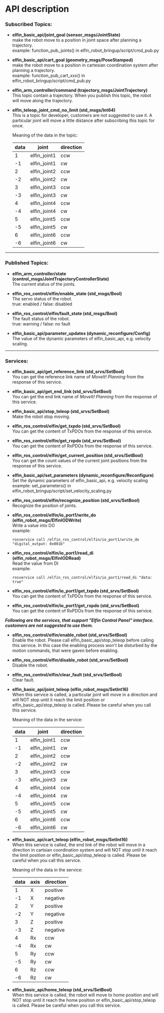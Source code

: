  API description
=====
### Subscribed Topics:

* **elfin_basic_api/joint_goal (sensor_msgs/JointState)**  
make the robot move to a position in joint space after planning a trajectory.  
example: function_pub_joints() in elfin_robot_bringup/script/cmd_pub.py

* **elfin_basic_api/cart_goal (geometry_msgs/PoseStamped)**  
make the robot move to a position in cartesian coordination system after planning a trajectory.  
example: function_pub_cart_xxx() in elfin_robot_bringup/script/cmd_pub.py

* **elfin_arm_controller/command (trajectory_msgs/JointTrajectory)**  
This topic contain a trajectory. When you publish this topic, the robot will move along the trajectory.

* **elfin_teleop_joint_cmd_no_limit (std_msgs/Int64)**  
This is a topic for developer, customers are not suggested to use it. A particular joint will move a little distance after subscribing this topic for once.

	Meaning of the data in the topic:

	| data | joint       | direction |
	| ------- | ------------| -------------- |
	| 1 | elfin_joint1| ccw |
	| -1 | elfin_joint1 | cw |
	| 2 | elfin_joint2 | ccw |
	| -2 | elfin_joint2 | cw |
	| 3 | elfin_joint3| ccw |
	| -3 | elfin_joint3 | cw |
	| 4 | elfin_joint4 | ccw |
	| -4 | elfin_joint4 | cw |
	| 5 | elfin_joint5| ccw |
	| -5 | elfin_joint5 | cw |
	| 6 | elfin_joint6 | ccw |
	| -6 | elfin_joint6 | cw |

------
### Published Topics:

* **elfin_arm_controller/state (control_msgs/JointTrajectoryControllerState)**  
The current status of the joints.

* **elfin_ros_control/elfin/enable_state (std_msgs/Bool)**  
The servo status of the robot.  
true: enabled / false: disabled

* **elfin_ros_control/elfin/fault_state (std_msgs/Bool)**  
The fault status of the robot.  
true: warning / false: no fault

* **elfin_basic_api/parameter_updates (dynamic_reconfigure/Config)**  
The value of the dynamic parameters of elfin_basic_api, e.g. velocity scaling.

------
### Services:

* **elfin_basic_api/get_reference_link (std_srvs/SetBool)**  
You can get the reference link name of *MoveIt! Planning* from the response of this service.

* **elfin_basic_api/get_end_link (std_srvs/SetBool)**  
You can get the end link name of *MoveIt! Planning* from the response of this service.

* **elfin_basic_api/stop_teleop (std_srvs/SetBool)**  
Make the robot stop moving.

* **elfin_ros_control/elfin/get_txpdo (std_srvs/SetBool)**  
You can get the content of TxPDOs from the response of this service.

* **elfin_ros_control/elfin/get_rxpdo (std_srvs/SetBool)**  
You can get the content of RxPDOs from the response of this service.

* **elfin_ros_control/elfin/get_current_position (std_srvs/SetBool)**  
You can get the count values of the current joint positions from the response of this service.

* **elfin_basic_api/set_parameters (dynamic_reconfigure/Reconfigure)**  
Set the dynamic parameters of elfin_basic_api, e.g. velocity scaling  
example: set_parameters() in elfin_robot_bringup/script/set_velocity_scaling.py

* **elfin_ros_control/elfin/recognize_position (std_srvs/SetBool)**  
Recognize the position of joints.

* **elfin_ros_control/elfin/io_port1/write_do (elfin_robot_msgs/ElfinIODWrite)**  
Write a value into DO  
example:  
	```
	rosservice call /elfin_ros_control/elfin/io_port1/write_do "digital_output: 0x001b"
	```

* **elfin_ros_control/elfin/io_port1/read_di (elfin_robot_msgs/ElfinIODRead)**  
Read the value from DI  
example:  
	```
	rosservice call /elfin_ros_control/elfin/io_port1/read_di "data: true"
	```

* **elfin_ros_control/elfin/io_port1/get_txpdo (std_srvs/SetBool)**  
You can get the content of TxPDOs from the response of this service.

* **elfin_ros_control/elfin/io_port1/get_rxpdo (std_srvs/SetBool)**  
You can get the content of RxPDOs from the response of this service.

***Following are the services, that support "Elfin Control Panel" interface.  customers are not suggested to use them.***

* **elfin_ros_control/elfin/enable_robot (std_srvs/SetBool)**  
Enable the robot. Please call elfin_basic_api/stop_teleop before calling this service. In this case the enabling process won't be disturbed by the motion commands, that were gaven before enabling.

* **elfin_ros_control/elfin/disable_robot (std_srvs/SetBool)**  
Disable the robot.  

* **elfin_ros_control/elfin/clear_fault (std_srvs/SetBool)**  
Clear fault.  

* **elfin_basic_api/joint_teleop (elfin_robot_msgs/SetInt16)**  
When this service is called, a particular joint will move in a direction and will NOT stop until it reach the limit position or elfin_basic_api/stop_teleop is called. Please be careful when you call this service.

	Meaning of the data in the service:

	| data | joint       | direction |
	| ------- | ------------| -------------- |
	| 1 | elfin_joint1| ccw |
	| -1 | elfin_joint1 | cw |
	| 2 | elfin_joint2 | ccw |
	| -2 | elfin_joint2 | cw |
	| 3 | elfin_joint3| ccw |
	| -3 | elfin_joint3 | cw |
	| 4 | elfin_joint4 | ccw |
	| -4 | elfin_joint4 | cw |
	| 5 | elfin_joint5| ccw |
	| -5 | elfin_joint5 | cw |
	| 6 | elfin_joint6 | ccw |
	| -6 | elfin_joint6 | cw |

* **elfin_basic_api/cart_teleop (elfin_robot_msgs/SetInt16)**  
When this service is called, the end link of the robot will move in a direction in cartsian coordination system and will NOT stop until it reach the limit position or elfin_basic_api/stop_teleop is called. Please be careful when you call this service.

	Meaning of the data in the service:

	| data | axis       | direction |
	| ------- | ------------| -------------- |
	| 1 | X | positive |
	| -1 | X | negative |
	| 2 | Y | positive |
	| -2 | Y | negative |
	| 3 | Z | positive |
	| -3 | Z | negative |
	| 4 | Rx | ccw |
	| -4 | Rx | cw |
	| 5 | Ry | ccw |
	| -5 | Ry | cw |
	| 6 | Rz | ccw |
	| -6 | Rz | cw |

* **elfin_basic_api/home_teleop (std_srvs/SetBool)**  
When this service is called, the robot will move to home position and will NOT stop until it reach the home position or elfin_basic_api/stop_teleop is called. Please be careful when you call this service.
